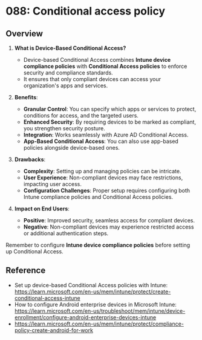 # 088: Conditional access policy

## Overview

1. **What is Device-Based Conditional Access?**
   - Device-based Conditional Access combines **Intune device compliance policies** with **Conditional Access policies** to enforce security and compliance standards.
   - It ensures that only compliant devices can access your organization's apps and services.

2. **Benefits**:
   - **Granular Control**: You can specify which apps or services to protect, conditions for access, and the targeted users.
   - **Enhanced Security**: By requiring devices to be marked as compliant, you strengthen security posture.
   - **Integration**: Works seamlessly with Azure AD Conditional Access.
   - **App-Based Conditional Access**: You can also use app-based policies alongside device-based ones.

3. **Drawbacks**:
   - **Complexity**: Setting up and managing policies can be intricate.
   - **User Experience**: Non-compliant devices may face restrictions, impacting user access.
   - **Configuration Challenges**: Proper setup requires configuring both Intune compliance policies and Conditional Access policies.

4. **Impact on End Users**:
   - **Positive**: Improved security, seamless access for compliant devices.
   - **Negative**: Non-compliant devices may experience restricted access or additional authentication steps.

Remember to configure **Intune device compliance policies** before setting up Conditional Access.



## Reference

* Set up device-based Conditional Access policies with Intune: https://learn.microsoft.com/en-us/mem/intune/protect/create-conditional-access-intune
* How to configure Android enterprise devices in Microsoft Intune: https://learn.microsoft.com/en-us/troubleshoot/mem/intune/device-enrollment/configure-android-enterprise-devices-intune
* https://learn.microsoft.com/en-us/mem/intune/protect/compliance-policy-create-android-for-work


